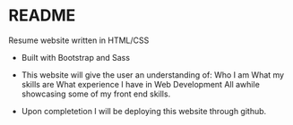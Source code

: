# README

Resume website written in HTML/CSS

* Built with Bootstrap and Sass
* This website will give the user an understanding of: 
	Who I am 
	What my skills are 
	What experience I have in Web Development 
	All awhile showcasing some of my front end skills.
	
* Upon completetion I will be deploying this website through github.

